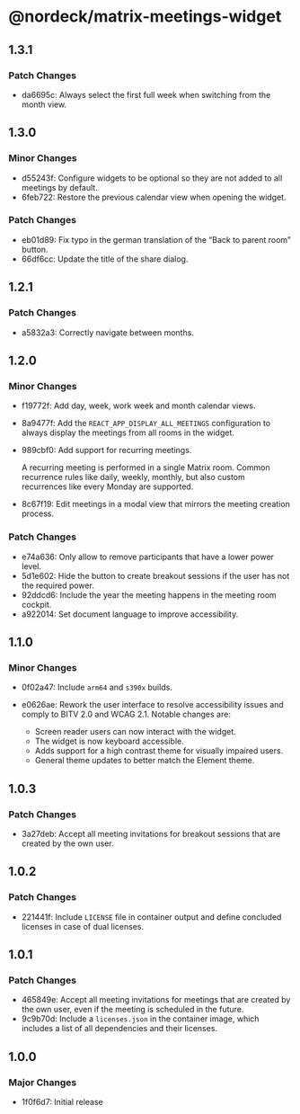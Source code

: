 # @nordeck/matrix-meetings-widget

## 1.3.1

### Patch Changes

- da6695c: Always select the first full week when switching from the month view.

## 1.3.0

### Minor Changes

- d55243f: Configure widgets to be optional so they are not added to all meetings by default.
- 6feb722: Restore the previous calendar view when opening the widget.

### Patch Changes

- eb01d89: Fix typo in the german translation of the “Back to parent room” button.
- 66df6cc: Update the title of the share dialog.

## 1.2.1

### Patch Changes

- a5832a3: Correctly navigate between months.

## 1.2.0

### Minor Changes

- f19772f: Add day, week, work week and month calendar views.
- 8a9477f: Add the `REACT_APP_DISPLAY_ALL_MEETINGS` configuration to always display the meetings from all rooms in the widget.
- 989cbf0: Add support for recurring meetings.

  A recurring meeting is performed in a single Matrix room. Common recurrence
  rules like daily, weekly, monthly, but also custom recurrences like every Monday
  are supported.

- 8c67f19: Edit meetings in a modal view that mirrors the meeting creation process.

### Patch Changes

- e74a636: Only allow to remove participants that have a lower power level.
- 5d1e602: Hide the button to create breakout sessions if the user has not the required power.
- 92ddcd6: Include the year the meeting happens in the meeting room cockpit.
- a922014: Set document language to improve accessibility.

## 1.1.0

### Minor Changes

- 0f02a47: Include `arm64` and `s390x` builds.
- e0626ae: Rework the user interface to resolve accessibility issues and comply to BITV 2.0 and WCAG 2.1.
  Notable changes are:

  - Screen reader users can now interact with the widget.
  - The widget is now keyboard accessible.
  - Adds support for a high contrast theme for visually impaired users.
  - General theme updates to better match the Element theme.

## 1.0.3

### Patch Changes

- 3a27deb: Accept all meeting invitations for breakout sessions that are created by the own user.

## 1.0.2

### Patch Changes

- 221441f: Include `LICENSE` file in container output and define concluded licenses in case of dual licenses.

## 1.0.1

### Patch Changes

- 465849e: Accept all meeting invitations for meetings that are created by the own user, even if the meeting is scheduled in the future.
- 9c9b70d: Include a `licenses.json` in the container image, which includes a list of all dependencies and their licenses.

## 1.0.0

### Major Changes

- 1f0f6d7: Initial release
